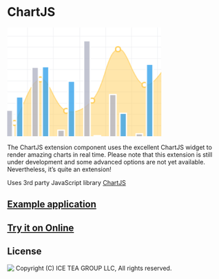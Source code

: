ChartJS
====

<img src="../Support/Images/ChartJS.png" width="358" height="252">

The ChartJS extension component uses the excellent ChartJS widget to render amazing charts in real time. Please note that this extension is still under development and some advanced options are not yet available. Nevertheless, it’s quite an extension!

Uses 3rd party JavaScript library [ChartJS](http://www.chartjs.org/)

## [Example application](https://github.com/iceteagroup/wisej-examples/tree/1.5/ChartJS)

## [Try it on Online](http://demo.wisej.com/ChartJS)

License
-------
<img src="http://iceteagroup.com/wp-content/uploads/2017/01/Square-64x64-trasp.png" height="20" align="top"> Copyright (C) ICE TEA GROUP LLC, All rights reserved.
